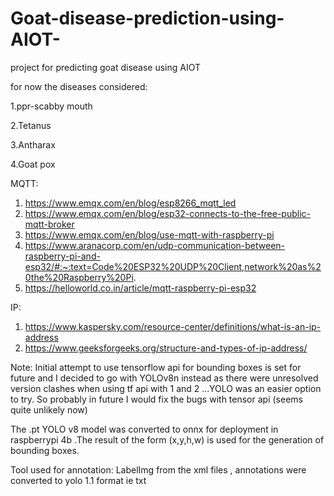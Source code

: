 # Goat-disease-prediction-using-AIOT-
project for predicting goat disease using AIOT

for now the diseases considered:

1.ppr-scabby mouth

2.Tetanus

3.Antharax

4.Goat pox


MQTT:

1. https://www.emqx.com/en/blog/esp8266_mqtt_led
2. https://www.emqx.com/en/blog/esp32-connects-to-the-free-public-mqtt-broker
3. https://www.emqx.com/en/blog/use-mqtt-with-raspberry-pi
4. https://www.aranacorp.com/en/udp-communication-between-raspberry-pi-and-esp32/#:~:text=Code%20ESP32%20UDP%20Client,network%20as%20the%20Raspberry%20Pi.
5. https://helloworld.co.in/article/mqtt-raspberry-pi-esp32

IP:
1. https://www.kaspersky.com/resource-center/definitions/what-is-an-ip-address
2. https://www.geeksforgeeks.org/structure-and-types-of-ip-address/

Note: Initial attempt to use tensorflow api for bounding boxes is set for future and I decided to go with YOLOv8n instead as there were unresolved version clashes when using tf api with 1 and 2 ...YOLO   was an easier option to try. So probably in future I would fix the bugs with tensor api (seems quite unlikely now)

The .pt YOLO v8 model was converted to onnx for deployment in raspberrypi 4b .The result of the form (x,y,h,w) is used for the generation of bounding boxes.

Tool used for annotation: LabelImg
from the xml files , annotations were converted to yolo 1.1 format ie txt
